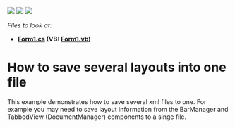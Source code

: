 <!-- default badges list -->
![](https://img.shields.io/endpoint?url=https://codecentral.devexpress.com/api/v1/VersionRange/128617549/13.2.8%2B)
[![](https://img.shields.io/badge/Open_in_DevExpress_Support_Center-FF7200?style=flat-square&logo=DevExpress&logoColor=white)](https://supportcenter.devexpress.com/ticket/details/T113942)
[![](https://img.shields.io/badge/📖_How_to_use_DevExpress_Examples-e9f6fc?style=flat-square)](https://docs.devexpress.com/GeneralInformation/403183)
<!-- default badges end -->
<!-- default file list -->
*Files to look at*:

* **[Form1.cs](./CS/NewProject/Form1.cs) (VB: [Form1.vb](./VB/NewProject/Form1.vb))**
<!-- default file list end -->
# How to save several layouts into one file


<p>This example demonstrates how to save several xml files to one. For example you may need to save layout information from the BarManager and TabbedView (DocumentManager) components to a singe file. </p>

<br/>


